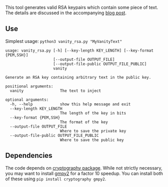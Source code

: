 This tool generates valid RSA keypairs which contain some piece of text. The 
details are discussed in the accompanying 
[blog post](https://ondergetekende.nl/vanity-rsa-public-key.html).

Use
---

Simplest usage: `python3 vanity_rsa.py "MyVanityText"`


```
usage: vanity_rsa.py [-h] [--key-length KEY_LENGTH] [--key-format {PEM,SSH}]
                     [--output-file OUTPUT_FILE]
                     [--output-file-public OUTPUT_FILE_PUBLIC]
                     vanity

Generate an RSA key containing arbitrary text in the public key.

positional arguments:
  vanity                The text to inject

optional arguments:
  -h, --help            show this help message and exit
  --key-length KEY_LENGTH
                        The length of the key in bits
  --key-format {PEM,SSH}
                        The format of the key
  --output-file OUTPUT_FILE
                        Where to save the private key
  --output-file-public OUTPUT_FILE_PUBLIC
                        Where to save the public key
```

Dependencies
---

The code depends on [cryptography package](https://pypi.org/project/cryptography/). 
While not strictly necessary, you may want to install 
[gmpy2](https://pypi.org/project/gmpy2/) for a factor 10 speedup. You can 
install both of these using `pip install cryptography gmpy2`.